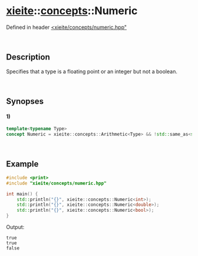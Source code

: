 # [xieite](../../xieite.md)\:\:[concepts](../../concepts.md)\:\:Numeric
Defined in header [<xieite/concepts/numeric.hpp"](../../../include/xieite/concepts/numeric.hpp)

&nbsp;

## Description
Specifies that a type is a floating point or an integer but not a boolean.

&nbsp;

## Synopses
#### 1)
```cpp
template<typename Type>
concept Numeric = xieite::concepts::Arithmetic<Type> && !std::same_as<std::remove_cv_t<Type>, bool>;
```

&nbsp;

## Example
```cpp
#include <print>
#include "xieite/concepts/numeric.hpp"

int main() {
    std::println("{}", xieite::concepts::Numeric<int>);
    std::println("{}", xieite::concepts::Numeric<double>);
    std::println("{}", xieite::concepts::Numeric<bool>);
}
```
Output:
```
true
true
false
```
